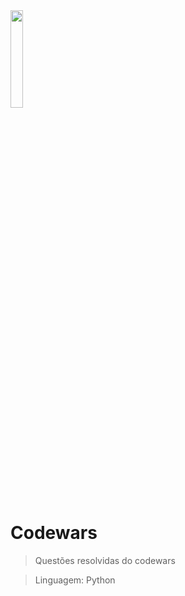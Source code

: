 <img src ="https://user-images.githubusercontent.com/85424086/153776651-04c28bec-29bc-41f6-9473-1c0ef437a54a.png" width = 20% aling = center>

# Codewars

> Questões resolvidas do codewars

> Linguagem: Python
